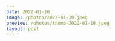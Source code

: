 ```yaml
---
date: 2022-01-10
image: /photos/2022-01-10.jpeg
preview: /photos/thumb-2022-01-10.jpeg
layout: post
---
```



